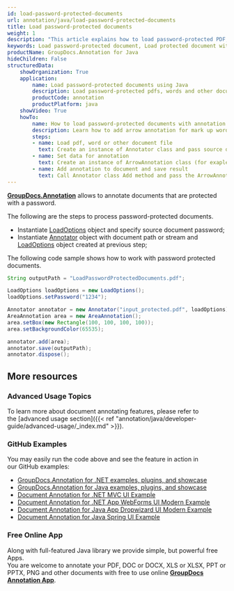```yaml
---
id: load-password-protected-documents
url: annotation/java/load-password-protected-documents
title: Load password-protected documents
weight: 1
description: "This article explains how to load password-protected PDF, Word, Excel, PowerPoint documents when using GroupDocs.Annotation for Java."
keywords: Load password-protected document, Load protected document with GroupDocs.Annotation
productName: GroupDocs.Annotation for Java
hideChildren: False
structuredData:
    showOrganization: True
    application:
        name: Load password-protected documents using Java
        description: Load password-protected pdfs, words and other documents natively on mac, windows or ubuntu with high performance using Java language and GroupDocs.Annotation for Java APIs
        productCode: annotation
        productPlatform: java 
    showVideo: True
    howTo:
        name: How to load password-protected documents with annotation in Java
        description: Learn how to add arrow annotation for mark up words, pdf or other document in Java step by step
        steps:
        - name: Load pdf, word or other document file
          text: Create an instance of Annotator class and pass source document file path as a constructor parameter. You may specify absolute or relative file path as per your requirements.
        - name: Set data for annotation
          text: Create an instance of ArrowAnnotation class (for exaple) and add data for arrow annotation.
        - name: Add annotation to document and save result
          text: Call Annotator class Add method and pass the ArrowAnnotation object from the previous step as parameter then call Save method from Annotator class and pass the output filename as parameter.
---
```

[**GroupDocs.Annotation**](https://products.groupdocs.com/annotation/java) allows to annotate documents that are protected with a password.

The following are the steps to process password-protected documents.

*   Instantiate [LoadOptions](https://apireference.groupdocs.com/java/annotation/com.groupdocs.annotation.options/LoadOptions) object and specify source document password;
*   Instantiate [Annotator](https://apireference.groupdocs.com/java/annotation/com.groupdocs.annotation/Annotator) object with document path or stream and [LoadOptions](https://apireference.groupdocs.com/java/annotation/com.groupdocs.annotation.options/LoadOptions) object created at previous step;
    

The following code sample shows how to work with password protected documents.

```java
String outputPath = "LoadPasswordProtectedDocuments.pdf";

LoadOptions loadOptions = new LoadOptions();
loadOptions.setPassword("1234");

Annotator annotator = new Annotator("input_protected.pdf", loadOptions);
AreaAnnotation area = new AreaAnnotation();
area.setBox(new Rectangle(100, 100, 100, 100));
area.setBackgroundColor(65535);

annotator.add(area);
annotator.save(outputPath);
annotator.dispose();
```

## More resources
### Advanced Usage Topics
To learn more about document annotating features, please refer to the [advanced usage section]({{< ref "annotation/java/developer-guide/advanced-usage/_index.md" >}}).

### GitHub Examples
You may easily run the code above and see the feature in action in our GitHub examples:

*   [GroupDocs.Annotation for .NET examples, plugins, and showcase](https://github.com/groupdocs-annotation/GroupDocs.Annotation-for-.NET)
*   [GroupDocs.Annotation for Java examples, plugins, and showcase](https://github.com/groupdocs-annotation/GroupDocs.Annotation-for-Java)
*   [Document Annotation for .NET MVC UI Example](https://github.com/groupdocs-annotation/GroupDocs.Annotation-for-.NET-MVC)
*   [Document Annotation for .NET App WebForms UI Modern Example](https://github.com/groupdocs-annotation/GroupDocs.Annotation-for-.NET-WebForms)
*   [Document Annotation for Java App Dropwizard UI Modern Example](https://github.com/groupdocs-annotation/GroupDocs.Annotation-for-Java-Dropwizard)
*   [Document Annotation for Java Spring UI Example](https://github.com/groupdocs-annotation/GroupDocs.Annotation-for-Java-Spring)

### Free Online App
Along with full-featured Java library we provide simple, but powerful free Apps.  
You are welcome to annotate your PDF, DOC or DOCX, XLS or XLSX, PPT or PPTX, PNG and other documents with free to use online **[GroupDocs Annotation App](https://products.groupdocs.app/annotation)**.
